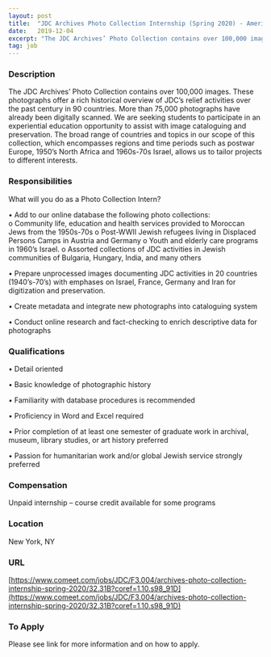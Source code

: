 ```yaml
---
layout: post
title:  "JDC Archives Photo Collection Internship (Spring 2020) - American Jewish Joint Distribution Committee"
date:   2019-12-04
excerpt: "The JDC Archives’ Photo Collection contains over 100,000 images. These photographs offer a rich historical overview of JDC’s relief activities over the past century in 90 countries. More than 75,000 photographs have already been digitally scanned. We are seeking students to participate in an experiential education opportunity to assist with..."
tag: job
---
```


### Description   

The JDC Archives’ Photo Collection contains over 100,000 images. These photographs offer a rich historical overview of JDC’s relief activities over the past century in 90 countries. More than 75,000 photographs have already been digitally scanned. We are seeking students to participate in an experiential education opportunity to assist with image cataloguing and preservation. The broad range of countries and topics in our scope of this collection, which encompasses regions and time periods such as postwar Europe, 1950’s North Africa and 1960s-70s Israel, allows us to tailor projects to different interests.


### Responsibilities   

What will you do as a Photo Collection Intern?

•  Add to our online database the following photo collections:  
     o Community life, education and health services provided to Moroccan Jews from the 1950s-70s
     o Post-WWII Jewish refugees living in Displaced Persons Camps in Austria and Germany 
     o Youth and elderly care programs in 1960’s Israel. 
     o Assorted collections of JDC activities in Jewish communities of Bulgaria, Hungary, India, and many others

•  Prepare unprocessed images documenting JDC activities in 20 countries (1940’s-70’s) with emphases on Israel, France, Germany and Iran for digitization and preservation.   

•  Create metadata and integrate new photographs into cataloguing system

•  Conduct online research and fact-checking to enrich descriptive data for photographs



### Qualifications   


•  Detail oriented

•  Basic knowledge of photographic history

•  Familiarity with database procedures is recommended

•  Proficiency in Word and Excel required

•  Prior completion of at least one semester of graduate work in archival, museum, library studies, or art history preferred

•  Passion for humanitarian work and/or global Jewish service strongly preferred



### Compensation   

Unpaid internship – course credit available for some programs


### Location   

New York, NY


### URL   

[https://www.comeet.com/jobs/JDC/F3.004/archives-photo-collection-internship-spring-2020/32.31B?coref=1.10.s98_91D](https://www.comeet.com/jobs/JDC/F3.004/archives-photo-collection-internship-spring-2020/32.31B?coref=1.10.s98_91D)

### To Apply   

Please see link for more information and on how to apply.





